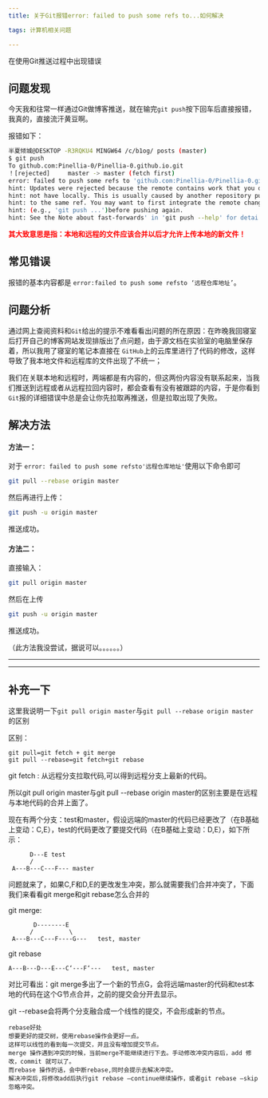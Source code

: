 ```yaml
---
title: 关于Git报错error: failed to push some refs to...如何解决

tags: 计算机相关问题

---
```




在使用Git推送过程中出现错误

## 问题发现

今天我和往常一样通过Git做博客推送，就在输完`git push`按下回车后直接报错，我真的，直接流汗黄豆啊。

报错如下：

```bash
半夏倾城@DESKTOP -R3RQKU4 MINGW64 /c/b1og/ posts (master)
$ git push
To github.com:Pinellia-0/Pinellia-0.github.io.git
！[rejected]		master -> master (fetch first)
error: failed to push some refs to 'github.com:Pinellia-0/Pinellia-0.github.io.git'
hint: Updates were rejected because the remote contains work that you do
hint: not have locally. This is usually caused by another repository pushing
hint: to the same ref. You may want to first integrate the remote changes 
hint: (e.g., 'git push ...')before pushing again.
hint: See the Note about fast-forwards' in 'git push --help' for detai ls.
```

**<font color=Red>其大致意思是指：本地和远程的文件应该合并以后才允许上传本地的新文件！</font>**



## 常见错误

报错的基本内容都是  `error:failed to push some refsto ‘远程仓库地址’`。

## 问题分析

通过网上查阅资料和`Git`给出的提示不难看看出问题的所在原因：在昨晚我回寝室后打开自己的博客网站发现排版出了点问题，由于源文档在实验室的电脑里保存着，所以我用了寝室的笔记本直接在 `GitHub`上的云库里进行了代码的修改，这样导致了我本地文件和远程库的文件出现了不统一；

我们在关联本地和远程时，两端都是有内容的，但这两份内容没有联系起来，当我们推送到远程或者从远程拉回内容时，都会查看有没有被跟踪的内容，于是你看到 `Git`报的详细错误中总是会让你先拉取再推送，但是拉取出现了失败。

## 解决方法

#### 方法一：

对于 `error: failed to push some refsto'远程仓库地址'`使用以下命令即可

```bash
git pull --rebase origin master
```

然后再进行上传：

```bash
git push -u origin master
```

推送成功。

#### 方法二：

直接输入：

```bash
git pull origin master
```

然后在上传

```bash
git push -u origin master
```

推送成功。

（此方法我没尝试，据说可以。。。。。。）

---

---

## 补充一下

这里我说明一下`git pull origin master`与`git pull --rebase origin master`的区别 

区别：

```
git pull=git fetch + git merge
git pull --rebase=git fetch+git rebase
```

git fetch : 从远程分支拉取代码,可以得到远程分支上最新的代码。

所以git pull origin master与git pull --rebase origin master的区别主要是在远程与本地代码的合并上面了。



现在有两个分支：test和master，假设远端的master的代码已经更改了（在B基础上变动：C,E），test的代码更改了要提交代码（在B基础上变动：D,E），如下所示：

```
      D---E test
      /
 A---B---C---F--- master
```



问题就来了，如果C,F和D,E的更改发生冲突，那么就需要我们合并冲突了，下面我们来看看git merge和git rebase怎么合并的

git merge:

```
       D--------E
      /          \
 A---B---C---F----G---   test, master
```

git rebase

```
A---B---D---E---C‘---F‘---   test, master
```

对比可看出：git merge多出了一个新的节点G，会将远端master的代码和test本地的代码在这个G节点合并，之前的提交会分开去显示。

git --rebase会将两个分支融合成一个线性的提交，不会形成新的节点。

 

```
rebase好处
想要更好的提交树，使用rebase操作会更好一点。
这样可以线性的看到每一次提交，并且没有增加提交节点。
merge 操作遇到冲突的时候，当前merge不能继续进行下去。手动修改冲突内容后，add 修改，commit 就可以了。
而rebase 操作的话，会中断rebase,同时会提示去解决冲突。
解决冲突后,将修改add后执行git rebase –continue继续操作，或者git rebase –skip忽略冲突。
```
